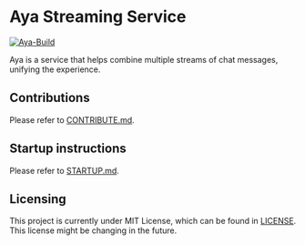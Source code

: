 # Aya Streaming Service

[![Aya-Build](https://github.com/huynd2001/aya-streaming/actions/workflows/aya.yaml/badge.svg)](https://github.com/huynd2001/aya-streaming/actions/workflows/aya.yaml)

Aya is a service that helps combine multiple streams of chat messages, unifying the experience.

## Contributions

Please refer to [CONTRIBUTE.md](CONTRIBUTE.md).

## Startup instructions

Please refer to [STARTUP.md](STARTUP.md).

## Licensing

This project is currently under MIT License, which can be found in [LICENSE](LICENSE). This license might be changing in
the future.

